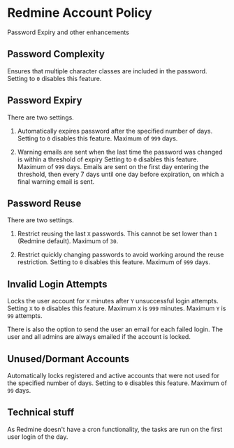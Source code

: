 # Redmine Account Policy

Password Expiry and other enhancements

## Password Complexity

Ensures that multiple character classes are included in the password.
Setting to `0` disables this feature.

## Password Expiry

There are two settings.

1. Automatically expires password after the specified number of days.
Setting to `0` disables this feature.
Maximum of `999` days.

2. Warning emails are sent when the last time the password was changed is within a threshold of expiry
Setting to `0` disables this feature.
Maximum of `999` days.
Emails are sent on the first day entering the threshold, then every 7 days until one day before expiration, on which a final warning email is sent.

## Password Reuse

There are two settings.

1. Restrict reusing the last `X` passwords.  This cannot be set lower than `1` (Redmine default).
Maximum of `30`.

2. Restrict quickly changing passwords to avoid working around the reuse restriction. Setting to `0` disables this feature.
Maximum of `999` days.

## Invalid Login Attempts

Locks the user account for `X` minutes after `Y` unsuccessful login attempts.  Setting `X` to `0` disables this feature.
Maximum `X` is `999` minutes.
Maximum `Y` is `99` attempts.

There is also the option to send the user an email for each failed login.  The user and all admins are always emailed if the account is locked.

## Unused/Dormant Accounts

Automatically locks registered and active accounts that were not used for the specified number of days.
Setting to `0` disables this feature.
Maximum of `99` days.

## Technical stuff

As Redmine doesn't have a cron functionality, the tasks are run on the first user login of the day.

